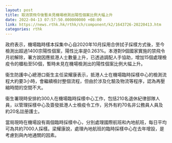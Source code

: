 ```yaml
---
layout: post
title: 取消禁飛令後暫未見機場檢測出陽性個案比例大幅上升
date: 2022-04-13 07:57:50.000000000 +08:00
link: https://news.rthk.hk/rthk/ch/component/k2/1643726-20220413.htm
categories: rthk
---
```


政府表示，機場臨時樣本採集中心自2020年10月採用合併拭子採樣方式後，至今檢測出超過1400宗陽性個案，陽性比率是0.263%。本港對9個國家實施的禁飛令月初解除，署方說因應抵港人士數量上升，已透過調配人手協助，增加15個處理檢疫令的櫃枱至50個，暫時未見在機場檢測出的陽性個案比例大幅上升。

衞生防護中心總港口衞生主任梁耀康表示，抵港人士在機場臨時採樣中心的檢測流程大約要3小時，會繼續檢討整個流程，但由於涉及化驗及物流等程序，認為再壓縮時間的空間不大。

衞生署現時安排約300人在機場臨時採樣中心工作，包括210名退休紀律部隊人員，以管理採樣中心及簽發抵港人士檢疫令工作，另外有約70名非公務員人員及約20名註册護士。

當局現時在機場設有兩個臨時採樣中心，分別處理國際航班和內地航班，每日平均可為共約7000人採樣。梁耀康說，處理內地航班的臨時採樣中心在去年增設，是考慮到與內地通關的因素。
